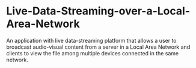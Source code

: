 # Live-Data-Streaming-over-a-Local-Area-Network
An application with live data-streaming platform that allows a user to broadcast audio-visual content from a server in a Local Area Network and clients to view the file among multiple devices connected in the same network.
